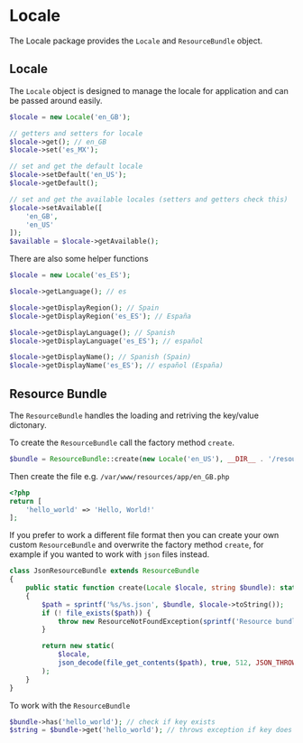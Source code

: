 # Locale 

The Locale package provides the `Locale` and `ResourceBundle` object.

## Locale

The `Locale` object is designed to manage the locale for application and can be passed around easily.

```php
$locale = new Locale('en_GB'); 

// getters and setters for locale
$locale->get(); // en_GB
$locale->set('es_MX');

// set and get the default locale
$locale->setDefault('en_US');
$locale->getDefault();

// set and get the available locales (setters and getters check this)
$locale->setAvailable([
    'en_GB',
    'en_US'
]);
$available = $locale->getAvailable();
```

There are also some helper functions

```php
$locale = new Locale('es_ES'); 

$locale->getLanguage(); // es

$locale->getDisplayRegion(); // Spain
$locale->getDisplayRegion('es_ES'); // España

$locale->getDisplayLanguage(); // Spanish
$locale->getDisplayLanguage('es_ES'); // español

$locale->getDisplayName(); // Spanish (Spain)
$locale->getDisplayName('es_ES'); // español (España)
```

## Resource Bundle

The `ResourceBundle` handles the loading and retriving the key/value dictonary.

To create the `ResourceBundle` call the factory method `create`.

```php
$bundle = ResourceBundle::create(new Locale('en_US'), __DIR__ . '/resources/app'); // /var/www/resources/app/en_GB.php
```

Then create the file e.g. `/var/www/resources/app/en_GB.php`

```php
<?php
return [
    'hello_world' => 'Hello, World!'
];
```

If you prefer to work a different file format then you can create your own custom `ResourceBundle` and overwrite the factory method `create`, for example if you wanted to work with `json` files instead.

```php
class JsonResourceBundle extends ResourceBundle
{
    public static function create(Locale $locale, string $bundle): static
    {
        $path = sprintf('%s/%s.json', $bundle, $locale->toString());
        if (! file_exists($path)) {
            throw new ResourceNotFoundException(sprintf('Resource bundle `%s` cannot be found', basename($path)));
        }

        return new static(
            $locale, 
            json_decode(file_get_contents($path), true, 512, JSON_THROW_ON_ERROR)
        );
    }
}
```

To work with the `ResourceBundle`

```php
$bundle->has('hello_world'); // check if key exists
$string = $bundle->get('hello_world'); // throws exception if key does not exist
```
